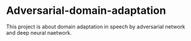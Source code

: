 # Adversarial-domain-adaptation
This  project is about domain adaptation in speech by adversarial network and deep neural naetwork.
